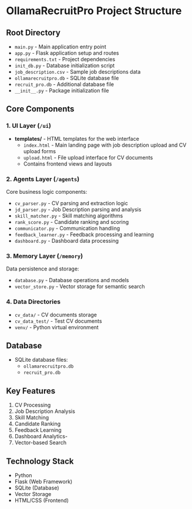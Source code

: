 # OllamaRecruitPro Project Structure

## Root Directory
- `main.py` - Main application entry point
- `app.py` - Flask application setup and routes
- `requirements.txt` - Project dependencies
- `init_db.py` - Database initialization script
- `job_description.csv` - Sample job descriptions data
- `ollamarecruitpro.db` - SQLite database file
- `recruit_pro.db` - Additional database file
- `__init__.py` - Package initialization file

## Core Components

### 1. UI Layer (`/ui`)
- **templates/** - HTML templates for the web interface
  - `index.html` - Main landing page with job description upload and CV upload forms
  - `upload.html` - File upload interface for CV documents
  - Contains frontend views and layouts

### 2. Agents Layer (`/agents`)
Core business logic components:
- `cv_parser.py` - CV parsing and extraction logic
- `jd_parser.py` - Job Description parsing and analysis
- `skill_matcher.py` - Skill matching algorithms
- `rank_score.py` - Candidate ranking and scoring
- `communicator.py` - Communication handling
- `feedback_learner.py` - Feedback processing and learning
- `dashboard.py` - Dashboard data processing

### 3. Memory Layer (`/memory`)
Data persistence and storage:
- `database.py` - Database operations and models
- `vector_store.py` - Vector storage for semantic search

### 4. Data Directories
- `cv_data/` - CV documents storage
- `cv_data_test/` - Test CV documents
- `venv/` - Python virtual environment

## Database
- SQLite database files:
  - `ollamarecruitpro.db`
  - `recruit_pro.db`

## Key Features
1. CV Processing
2. Job Description Analysis
3. Skill Matching
4. Candidate Ranking
5. Feedback Learning
6. Dashboard Analytics-
7. Vector-based Search

## Technology Stack
- Python
- Flask (Web Framework)
- SQLite (Database)
- Vector Storage
- HTML/CSS (Frontend) 